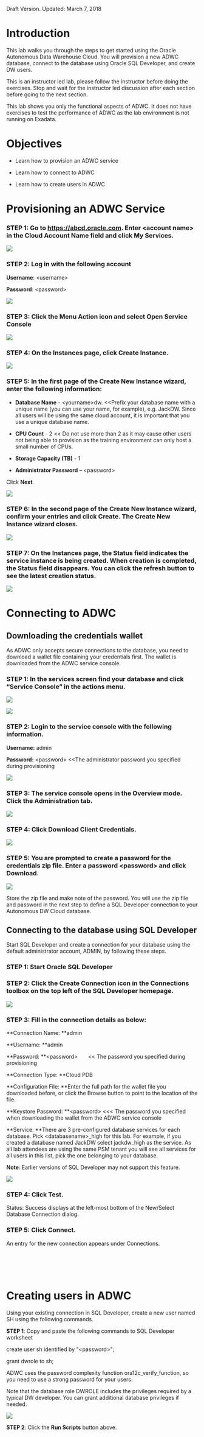 Draft Version. Updated: March 7, 2018

Introduction
============

This lab walks you through the steps to get started using the Oracle
Autonomous Data Warehouse Cloud. You will provision a new ADWC database,
connect to the database using Oracle SQL Developer, and create DW users.

This is an instructor led lab, please follow the instructor before doing
the exercises. Stop and wait for the instructor led discussion after
each section before going to the next section.

This lab shows you only the functional aspects of ADWC. It does not have
exercises to test the performance of ADWC as the lab environment is not
running on Exadata.

Objectives
==========

-   Learn how to provision an ADWC service

-   Learn how to connect to ADWC

-   Learn how to create users in ADWC

Provisioning an ADWC Service
============================

### **STEP 1**: Go to <https://abcd.oracle.com>. Enter &lt;account name&gt; in the **Cloud Account Name** field and click **My Services**.

![](./images/100/media/image1.png)

### **STEP 2**: Log in with the following account

**Username**: &lt;username&gt;

**Password**: &lt;password&gt;

![](./images/100/media/image2.png)

### **STEP 3**: Click the **Menu Action** icon and select **Open Service Console**

![](./images/100/media/image3.png)

### **STEP 4**: On the Instances page, click **Create Instance**.

![](./images/100/media/image4.png)

### **STEP 5**: In the first page of the Create New Instance wizard, enter the following information:

-   **Database Name** - &lt;yourname&gt;dw. &lt;&lt;Prefix your database
    name with a unique name (you can use your name, for example), e.g.
    JackDW. Since all users will be using the same cloud account, it is
    important that you use a unique database name.

-   **CPU Count** - 2 &lt;&lt; Do not use more than 2 as it may cause
    other users not being able to provision as the training environment
    can only host a small number of CPUs.

-   **Storage Capacity (TB)** - 1

-   **Administrator Password** – &lt;password&gt;

Click **Next**.

![](./images/100/media/image5.png)

### **STEP 6**: In the second page of the Create New Instance wizard, confirm your entries and click **Create**. The Create New Instance wizard closes.

![](./images/100/media/image6.png)

### **STEP 7**: On the Instances page, the Status field indicates the service instance is being created. When creation is completed, the Status field disappears. You can click the refresh button to see the latest creation status.

![](./images/100/media/image7.png)

Connecting to ADWC
==================

Downloading the credentials wallet
----------------------------------

As ADWC only accepts secure connections to the database, you need to
download a wallet file containing your credentials first. The wallet is
downloaded from the ADWC service console.

### **STEP 1**: In the services screen find your database and click “Service Console” in the actions menu.

![](./images/100/media/image8.png)

![](./images/100/media/image9.png)

### **STEP 2**: Login to the service console with the following information.

**Username:** admin

**Password:** &lt;password&gt; &lt;&lt;The administrator password you
specified during provisioning

![](./images/100/media/image10.png)

### **STEP 3**: The service console opens in the Overview mode. Click the **Administration** tab.

![](./images/100/media/image11.png)

### **STEP 4**: Click **Download Client Credentials**.

![](./images/100/media/image12.png)

### **STEP 5**: You are prompted to create a password for the credentials zip file. Enter a password **&lt;password&gt;** and click **Download**.

![](./images/100/media/image13.png)

Store the zip file and make note of the password. You will use the zip
file and password in the next step to define a SQL Developer connection
to your Autonomous DW Cloud database.

Connecting to the database using SQL Developer
----------------------------------------------

Start SQL Developer and create a connection for your database using the
default administrator account, ADMIN, by following these steps.

### **STEP 1**: Start Oracle SQL Developer 

### **STEP 2**: Click the **Create Connection** icon in the Connections toolbox on the top left of the SQL Developer homepage.

![](./images/100/media/image14.png)

### **STEP 3**: Fill in the connection details as below:

**Connection Name: **admin

**Username: **admin

**Password: **&lt;password&gt;       &lt;&lt; The password you specified
during provisioning

**Connection Type: **Cloud PDB

**Configuration File: **Enter the full path for the wallet file you
downloaded before, or click the Browse button to point to the location
of the file.

**Keystore Password: **&lt;password&gt; &lt;&lt;&lt; The password you
specified when downloading the wallet from the ADWC service console

**Service: **There are 3 pre-configured database services for each
database. Pick &lt;databasename&gt;\_high for this lab. For example, if
you created a database named JackDW select jackdw\_high as the service.
As all lab attendees are using the same PSM tenant you will see all
services for all users in this list, pick the one belonging to your
database.

**Note**: Earlier versions of SQL Developer may not support this
feature.

![](./images/100/media/image15.png)

### **STEP 4**: Click **Test**. 

Status: Success displays at the left-most bottom of the New/Select
Database Connection dialog.

### **STEP 5**: Click **Connect**. 

An entry for the new connection appears under Connections.

 
=

Creating users in ADWC
======================

Using your existing connection in SQL Developer, create a new user named
SH using the following commands.

**STEP 1**: Copy and paste the following commands to SQL Developer
worksheet

create user sh identified by "&lt;password&gt;";

grant dwrole to sh;

ADWC uses the password complexity function ora12c\_verify\_function, so
you need to use a strong password for your users.

Note that the database role DWROLE includes the privileges required by a
typical DW developer. You can grant additional database privileges if
needed.

![](./images/100/media/image16.png)

**STEP 2**: Click the **Run Scripts** button above.
